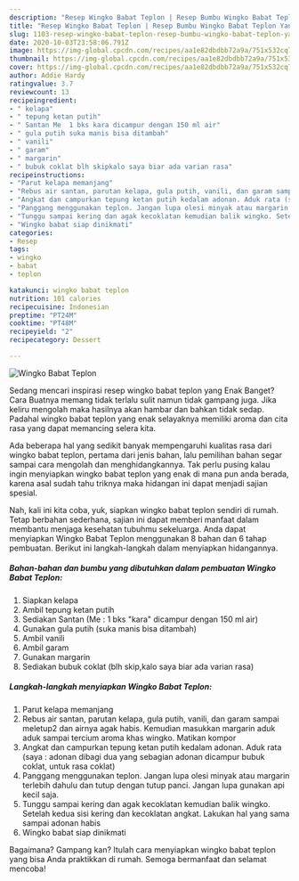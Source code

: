 ```yaml
---
description: "Resep Wingko Babat Teplon | Resep Bumbu Wingko Babat Teplon Yang Enak Dan Lezat"
title: "Resep Wingko Babat Teplon | Resep Bumbu Wingko Babat Teplon Yang Enak Dan Lezat"
slug: 1103-resep-wingko-babat-teplon-resep-bumbu-wingko-babat-teplon-yang-enak-dan-lezat
date: 2020-10-03T23:58:06.791Z
image: https://img-global.cpcdn.com/recipes/aa1e82dbdbb72a9a/751x532cq70/wingko-babat-teplon-foto-resep-utama.jpg
thumbnail: https://img-global.cpcdn.com/recipes/aa1e82dbdbb72a9a/751x532cq70/wingko-babat-teplon-foto-resep-utama.jpg
cover: https://img-global.cpcdn.com/recipes/aa1e82dbdbb72a9a/751x532cq70/wingko-babat-teplon-foto-resep-utama.jpg
author: Addie Hardy
ratingvalue: 3.7
reviewcount: 13
recipeingredient:
- " kelapa"
- " tepung ketan putih"
- " Santan Me  1 bks kara dicampur dengan 150 ml air"
- " gula putih suka manis bisa ditambah"
- " vanili"
- " garam"
- " margarin"
- " bubuk coklat blh skipkalo saya biar ada varian rasa"
recipeinstructions:
- "Parut kelapa memanjang"
- "Rebus air santan, parutan kelapa, gula putih, vanili, dan garam sampai meletup2 dan airnya agak habis. Kemudian masukkan margarin aduk aduk sampai tercium aroma khas wingko. Matikan kompor"
- "Angkat dan campurkan tepung ketan putih kedalam adonan. Aduk rata (saya : adonan dibagi dua yang sebagian adonan dicampur bubuk coklat, untuk rasa coklat)"
- "Panggang menggunakan teplon. Jangan lupa olesi minyak atau margarin terlebih dahulu dan tutup dengan tutup panci. Jangan lupa gunakan api kecil saja."
- "Tunggu sampai kering dan agak kecoklatan kemudian balik wingko. Setelah kedua sisi kering dan kecoklatan angkat. Lakukan hal yang sama sampai adonan habis"
- "Wingko babat siap dinikmati"
categories:
- Resep
tags:
- wingko
- babat
- teplon

katakunci: wingko babat teplon 
nutrition: 101 calories
recipecuisine: Indonesian
preptime: "PT24M"
cooktime: "PT48M"
recipeyield: "2"
recipecategory: Dessert

---
```



![Wingko Babat Teplon](https://img-global.cpcdn.com/recipes/aa1e82dbdbb72a9a/751x532cq70/wingko-babat-teplon-foto-resep-utama.jpg)

Sedang mencari inspirasi resep wingko babat teplon yang Enak Banget? Cara Buatnya memang tidak terlalu sulit namun tidak gampang juga. Jika keliru mengolah maka hasilnya akan hambar dan bahkan tidak sedap. Padahal wingko babat teplon yang enak selayaknya memiliki aroma dan cita rasa yang dapat memancing selera kita.



Ada beberapa hal yang sedikit banyak mempengaruhi kualitas rasa dari wingko babat teplon, pertama dari jenis bahan, lalu pemilihan bahan segar sampai cara mengolah dan menghidangkannya. Tak perlu pusing kalau ingin menyiapkan wingko babat teplon yang enak di mana pun anda berada, karena asal sudah tahu triknya maka hidangan ini dapat menjadi sajian spesial.


Nah, kali ini kita coba, yuk, siapkan wingko babat teplon sendiri di rumah. Tetap berbahan sederhana, sajian ini dapat memberi manfaat dalam membantu menjaga kesehatan tubuhmu sekeluarga. Anda dapat menyiapkan Wingko Babat Teplon menggunakan 8 bahan dan 6 tahap pembuatan. Berikut ini langkah-langkah dalam menyiapkan hidangannya.

<!--inarticleads1-->

##### Bahan-bahan dan bumbu yang dibutuhkan dalam pembuatan Wingko Babat Teplon:

1. Siapkan  kelapa
1. Ambil  tepung ketan putih
1. Sediakan  Santan (Me : 1 bks &#34;kara&#34; dicampur dengan 150 ml air)
1. Gunakan  gula putih (suka manis bisa ditambah)
1. Ambil  vanili
1. Ambil  garam
1. Gunakan  margarin
1. Sediakan  bubuk coklat (blh skip,kalo saya biar ada varian rasa)




<!--inarticleads2-->

##### Langkah-langkah menyiapkan Wingko Babat Teplon:

1. Parut kelapa memanjang
1. Rebus air santan, parutan kelapa, gula putih, vanili, dan garam sampai meletup2 dan airnya agak habis. Kemudian masukkan margarin aduk aduk sampai tercium aroma khas wingko. Matikan kompor
1. Angkat dan campurkan tepung ketan putih kedalam adonan. Aduk rata (saya : adonan dibagi dua yang sebagian adonan dicampur bubuk coklat, untuk rasa coklat)
1. Panggang menggunakan teplon. Jangan lupa olesi minyak atau margarin terlebih dahulu dan tutup dengan tutup panci. Jangan lupa gunakan api kecil saja.
1. Tunggu sampai kering dan agak kecoklatan kemudian balik wingko. Setelah kedua sisi kering dan kecoklatan angkat. Lakukan hal yang sama sampai adonan habis
1. Wingko babat siap dinikmati




Bagaimana? Gampang kan? Itulah cara menyiapkan wingko babat teplon yang bisa Anda praktikkan di rumah. Semoga bermanfaat dan selamat mencoba!

